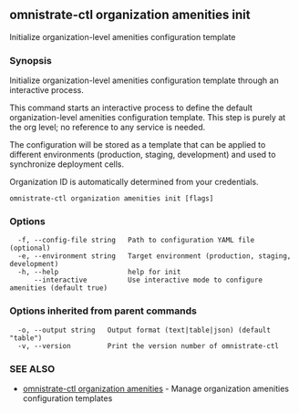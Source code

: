 ## omnistrate-ctl organization amenities init

Initialize organization-level amenities configuration template

### Synopsis

Initialize organization-level amenities configuration template through an interactive process.

This command starts an interactive process to define the default organization-level 
amenities configuration template. This step is purely at the org level; no reference to any 
service is needed.

The configuration will be stored as a template that can be applied to different 
environments (production, staging, development) and used to synchronize deployment cells.

Organization ID is automatically determined from your credentials.

```
omnistrate-ctl organization amenities init [flags]
```

### Options

```
  -f, --config-file string   Path to configuration YAML file (optional)
  -e, --environment string   Target environment (production, staging, development)
  -h, --help                 help for init
      --interactive          Use interactive mode to configure amenities (default true)
```

### Options inherited from parent commands

```
  -o, --output string   Output format (text|table|json) (default "table")
  -v, --version         Print the version number of omnistrate-ctl
```

### SEE ALSO

* [omnistrate-ctl organization amenities](omnistrate-ctl_organization_amenities.md)	 - Manage organization amenities configuration templates

